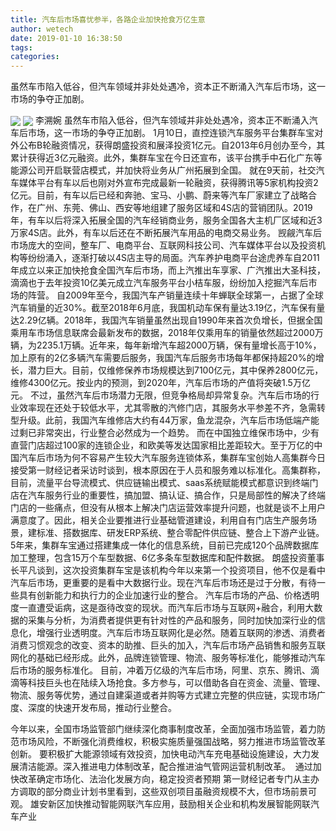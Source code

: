 ```yaml
---
title: 汽车后市场喜忧参半，各路企业加快抢食万亿生意
author: wetech
date: 2019-01-10 16:38:50
tags: 
categories: 
---
```

虽然车市陷入低谷，但汽车领域并非处处遇冷，资本正不断涌入汽车后市场，这一市场的争夺正加剧。
<!-- more -->
<img align="center" border="0" src="https://imgcdn.yicai.com/uppics/images/2019/01/7d5f45979d086727ec79165847e8381d.jpg" />
<img align="center" border="0" src="https://imgcdn.yicai.com/uppics/images/2019/01/30645234966e1f1f9da56c777bdfb68e.jpg" />
李溯婉
虽然车市陷入低谷，但汽车领域并非处处遇冷，资本正不断涌入汽车后市场，这一市场的争夺正加剧。
1月10日，直控连锁汽车服务平台集群车宝对外公布B轮融资情况，获得朗盛投资和展泽投资1亿元。自2013年6月创办至今，其累计获得近3亿元融资。此外，集群车宝在今日还宣布，该平台携手中石化广东等能源公司开启联营店模式，并加快将业务从广州拓展到全国。
就在9天前，社交汽车媒体平台有车以后也刚对外宣布完成最新一轮融资，获得腾讯等5家机构投资2亿元。目前，有车以后已经和奔驰、宝马、小鹏、蔚来等汽车厂家建立了战略合作，在广州、东莞、佛山、西安等地组建了服务区域和4S店的营销团队。2019年，有车以后将深入拓展全国的汽车经销商业务，服务全国各大主机厂区域和近3万家4S店。此外，有车以后还在不断拓展汽车用品的电商交易业务。
觊觎汽车后市场庞大的空间，整车厂、电商平台、互联网科技公司、汽车媒体平台以及投资机构等纷纷涌入，逐渐打破以4S店主导的局面。汽车养护电商平台途虎养车自2011年成立以来正加快抢食全国汽车后市场，而上汽推出车享家、广汽推出大圣科技，滴滴也于去年投资10亿美元成立汽车服务平台小桔车服，纷纷加入挖掘汽车后市场的阵营。
自2009年至今，我国汽车产销量连续十年蝉联全球第一，占据了全球汽车销量的近30%。截至2018年6月底，我国机动车保有量达3.19亿，汽车保有量达2.29亿辆。2018年，我国汽车销量虽然出现自1990年来首次负增长，但据全国乘用车市场信息联席会最新发布的数据，2018年仅乘用车的销量依然超过2000万辆，为2235.1万辆。近年来，每年新增汽车超2000万辆，保有量增长高于10%，加上原有的2亿多辆汽车需要后服务，我国汽车后服务市场每年都保持超20%的增长，潜力巨大。目前，仅维修保养市场规模达到7100亿元，其中保养2800亿元，维修4300亿元。按业内的预测，到2020年，汽车后市场的产值将突破1.5万亿元。
不过，虽然汽车后市场潜力无限，但竞争格局却异常复杂。汽车后市场的行业效率现在还处于较低水平，尤其零散的汽修门店，其服务水平参差不齐，急需转型升级。此前，我国汽车维修店大约有44万家，鱼龙混杂，汽车后市场低端产能过剩已非常突出，行业整合必然成为一个趋势。
而在中国独立维保市场中，少有直营门店超过100家的连锁企业，和欧美等发达国家相比差距较大。至于万亿的中国汽车后市场为何不容易产生较大汽车服务连锁体系，集群车宝创始人高集群今日接受第一财经记者采访时谈到，根本原因在于人员和服务难以标准化。高集群称，目前，流量平台导流模式、供应链输出模式、saas系统赋能模式都意识到终端门店在汽车服务行业的重要性，搞加盟、搞认证、搞合作，只是局部性的解决了终端门店的一些痛点，但没有从根本上解决门店运营效率提升问题，也就是谈不上用户满意度了。因此，相关企业要推进行业基础管道建设，利用自有门店生产服务场景，建标准、搭数据库、研发ERP系统、整合零配件供应链、整合上下游产业链。5年来，集群车宝通过搭建集成一体化的信息系统，目前已完成120个品牌数据库加工整理，包含15万个车型数据、6亿多条车型数据库和配件数据。
朗盛投资董事长平凡谈到，这次投资集群车宝是该机构今年以来第一个投资项目，他不仅是看中汽车后市场，更重要的是看中大数据行业。现在汽车后市场还是过于分散，有待一些具有创新能力和执行力的企业加速行业的整合。
汽车后市场的产品、价格透明度一直遭受诟病，这是亟待改变的现状。而汽车后市场与互联网+融合，利用大数据的采集与分析，为消费者提供更有针对性的产品和服务，同时加快加深行业的信息化，增强行业透明度。汽车后市场互联网化是必然。随着互联网的渗透、消费者消费习惯观念的改变、资本的助推、巨头的加入，汽车后市场产品销售和服务互联网化的基础已经形成。此外，品牌连锁管理、物流、服务等标准化，能够推动汽车后市场的服务标准化。
目前，冲着万亿级的汽车后市场，阿里、京东、腾讯、滴滴等科技巨头也在陆续入场抢食。多方参与，可以借助各自在资金、流量、管理、物流、服务等优势，通过自建渠道或者并购等方式建立完整的供应链，实现市场广度、深度的快速开发布局，推动行业整合。
 
 
今年以来，全国市场监管部门继续深化商事制度改革，全面加强市场监管，着力防范市场风险，不断强化消费维权，积极实施质量强国战略，努力推进市场监管改革创新。
要积极扩大能源领域有效投资，加快电动汽车充电基础设施建设，大力发展清洁能源。深入推进电力体制改革，配合推进油气管网运营机制改革。 
通过加快改革确定市场化、法治化发展方向，稳定投资者预期
第一财经记者专门从主办方调取的部分商业计划书里看到，这些双创项目虽融资规模不大，但市场前景可观。
雄安新区加快推动智能网联汽车应用，鼓励相关企业和机构发展智能网联汽车产业
